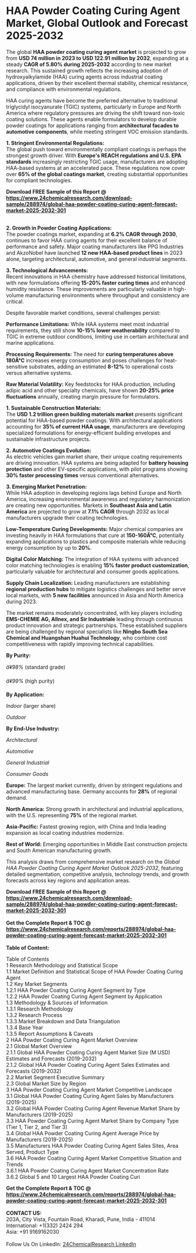 <h1>HAA Powder Coating Curing Agent Market, Global Outlook and Forecast 2025-2032</h1><p>The global <strong>HAA powder coating curing agent market</strong> is projected to grow from <strong>USD 74 million in 2023 to USD 122.91 million by 2032</strong>, expanding at a steady <strong>CAGR of 5.80% during 2025-2032</strong> according to new market research. This sustained growth reflects the increasing adoption of hydroxyalkylamide (HAA) curing agents across industrial coating applications, driven by their excellent thermal stability, chemical resistance, and compliance with environmental regulations.</p><p>HAA curing agents have become the preferred alternative to traditional triglycidyl isocyanurate (TGIC) systems, particularly in Europe and North America where regulatory pressures are driving the shift toward non-toxic coating solutions. These agents enable formulators to develop durable powder coatings for applications ranging from <strong>architectural facades to automotive components</strong>, while meeting stringent VOC emission standards.</p><p><strong>1. Stringent Environmental Regulations:</strong><br>
The global push toward environmentally compliant coatings is perhaps the strongest growth driver. With <strong>Europe's REACH regulations and U.S. EPA standards</strong> increasingly restricting TGIC usage, manufacturers are adopting HAA-based systems at an accelerated pace. These regulations now cover over <strong>65% of the global coatings market</strong>, creating substantial opportunities for compliant technologies.</p><div><b>Download FREE Sample of this Report @ 
            <a href="https://www.24chemicalresearch.com/download-sample/288974/global-haa-powder-coating-curing-agent-forecast-market-2025-2032-301">
            https://www.24chemicalresearch.com/download-sample/288974/global-haa-powder-coating-curing-agent-forecast-market-2025-2032-301</a></b></div><br><p><strong>2. Growth in Powder Coating Applications:</strong><br>
The powder coatings market, expanding at <strong>6.2% CAGR through 2030</strong>, continues to favor HAA curing agents for their excellent balance of performance and safety. Major coating manufacturers like PPG Industries and AkzoNobel have launched <strong>12 new HAA-based product lines</strong> in 2023 alone, targeting architectural, automotive, and general industrial segments.</p><p><strong>3. Technological Advancements:</strong><br>
Recent innovations in HAA chemistry have addressed historical limitations, with new formulations offering <strong>15-20% faster curing times</strong> and enhanced humidity resistance. These improvements are particularly valuable in high-volume manufacturing environments where throughput and consistency are critical.</p><p>Despite favorable market conditions, several challenges persist:</p><p><strong>Performance Limitations:</strong> While HAA systems meet most industrial requirements, they still show <strong>10-15% lower weatherability</strong> compared to TGIC in extreme outdoor conditions, limiting use in certain architectural and marine applications.</p><p><strong>Processing Requirements:</strong> The need for <strong>curing temperatures above 180Â°C</strong> increases energy consumption and poses challenges for heat-sensitive substrates, adding an estimated <strong>8-12%</strong> to operational costs versus alternative systems.</p><p><strong>Raw Material Volatility:</strong> Key feedstocks for HAA production, including adipic acid and other specialty chemicals, have shown <strong>20-25% price fluctuations</strong> annually, creating margin pressure for formulators.</p><p><strong>1. Sustainable Construction Materials:</strong><br>
The <strong>USD 1.2 trillion green building materials market</strong> presents significant potential for HAA-based powder coatings. With architectural applications accounting for <strong>35% of current HAA usage</strong>, manufacturers are developing specialized formulations for energy-efficient building envelopes and sustainable infrastructure projects.</p><p><strong>2. Automotive Coatings Evolution:</strong><br>
As electric vehicles gain market share, their unique coating requirements are driving innovation. HAA systems are being adapted for <strong>battery housing protection</strong> and other EV-specific applications, with pilot programs showing <strong>30% faster processing times</strong> versus conventional alternatives.</p><p><strong>3. Emerging Market Penetration:</strong><br>
While HAA adoption in developing regions lags behind Europe and North America, increasing environmental awareness and regulatory harmonization are creating new opportunities. Markets in <strong>Southeast Asia and Latin America</strong> are projected to grow at <strong>7.1% CAGR</strong> through 2032 as local manufacturers upgrade their coating technologies.</p><p><strong>Low-Temperature Curing Developments:</strong> Major chemical companies are investing heavily in HAA formulations that cure at <strong>150-160Â°C</strong>, potentially expanding applications to plastics and composite materials while reducing energy consumption by up to <strong>20%</strong>.</p><p><strong>Digital Color Matching:</strong> The integration of HAA systems with advanced color matching technologies is enabling <strong>15% faster product customization</strong>, particularly valuable for architectural and consumer goods applications.</p><p><strong>Supply Chain Localization:</strong> Leading manufacturers are establishing <strong>regional production hubs</strong> to mitigate logistics challenges and better serve local markets, with <strong>5 new facilities</strong> announced in Asia and North America during 2023.</p><p>The market remains moderately concentrated, with key players including <strong>EMS-CHEMIE AG, Allnex, and Sir Industriale</strong> leading through continuous product innovation and strategic partnerships. These established suppliers are being challenged by regional specialists like <strong>Ningbo South Sea Chemical and Huangshan Huahui Technology</strong>, who combine cost competitiveness with rapidly improving technical capabilities.</p><p><strong>By Purity:</strong></p><p><em>â¥98%</em> (standard grade)</p><p><em>â¥99%</em> (high purity)</p><p><strong>By Application:</strong></p><p><em>Indoor</em> (larger share)</p><p><em>Outdoor</em></p><p><strong>By End-Use Industry:</strong></p><p><em>Architectural</em></p><p><em>Automotive</em></p><p><em>General Industrial</em></p><p><em>Consumer Goods</em></p><p><strong>Europe:</strong> The largest market currently, driven by stringent regulations and advanced manufacturing base. Germany accounts for <strong>28%</strong> of regional demand.</p><p><strong>North America:</strong> Strong growth in architectural and industrial applications, with the U.S. representing <strong>75%</strong> of the regional market.</p><p><strong>Asia-Pacific:</strong> Fastest growing region, with China and India leading expansion as local coating industries modernize.</p><p><strong>Rest of World:</strong> Emerging opportunities in Middle East construction projects and South American manufacturing growth.</p><p>This analysis draws from comprehensive market research on the <em>Global HAA Powder Coating Curing Agent Market Outlook 2025-2032</em>, featuring detailed segmentation, competitive analysis, technology trends, and growth forecasts across key regions and application areas.</p><div><b>Download FREE Sample of this Report @ 
            <a href="https://www.24chemicalresearch.com/download-sample/288974/global-haa-powder-coating-curing-agent-forecast-market-2025-2032-301">
            https://www.24chemicalresearch.com/download-sample/288974/global-haa-powder-coating-curing-agent-forecast-market-2025-2032-301</a></b></div><br><div><b>Get the Complete Report & TOC @ 
            <a href="https://www.24chemicalresearch.com/reports/288974/global-haa-powder-coating-curing-agent-forecast-market-2025-2032-301">
            https://www.24chemicalresearch.com/reports/288974/global-haa-powder-coating-curing-agent-forecast-market-2025-2032-301</a></b></div><br>
            <b>Table of Content:</b><p>Table of Contents<br />
1 Research Methodology and Statistical Scope<br />
1.1 Market Definition and Statistical Scope of HAA Powder Coating Curing Agent<br />
1.2 Key Market Segments<br />
1.2.1 HAA Powder Coating Curing Agent Segment by Type<br />
1.2.2 HAA Powder Coating Curing Agent Segment by Application<br />
1.3 Methodology & Sources of Information<br />
1.3.1 Research Methodology<br />
1.3.2 Research Process<br />
1.3.3 Market Breakdown and Data Triangulation<br />
1.3.4 Base Year<br />
1.3.5 Report Assumptions & Caveats<br />
2 HAA Powder Coating Curing Agent Market Overview<br />
2.1 Global Market Overview<br />
2.1.1 Global HAA Powder Coating Curing Agent Market Size (M USD) Estimates and Forecasts (2019-2032)<br />
2.1.2 Global HAA Powder Coating Curing Agent Sales Estimates and Forecasts (2019-2032)<br />
2.2 Market Segment Executive Summary<br />
2.3 Global Market Size by Region<br />
3 HAA Powder Coating Curing Agent Market Competitive Landscape<br />
3.1 Global HAA Powder Coating Curing Agent Sales by Manufacturers (2019-2025)<br />
3.2 Global HAA Powder Coating Curing Agent Revenue Market Share by Manufacturers (2019-2025)<br />
3.3 HAA Powder Coating Curing Agent Market Share by Company Type (Tier 1, Tier 2, and Tier 3)<br />
3.4 Global HAA Powder Coating Curing Agent Average Price by Manufacturers (2019-2025)<br />
3.5 Manufacturers HAA Powder Coating Curing Agent Sales Sites, Area Served, Product Type<br />
3.6 HAA Powder Coating Curing Agent Market Competitive Situation and Trends<br />
3.6.1 HAA Powder Coating Curing Agent Market Concentration Rate<br />
3.6.2 Global 5 and 10 Largest HAA Powder Coating Curi</p><div><b>Get the Complete Report & TOC @ 
            <a href="https://www.24chemicalresearch.com/reports/288974/global-haa-powder-coating-curing-agent-forecast-market-2025-2032-301">
            https://www.24chemicalresearch.com/reports/288974/global-haa-powder-coating-curing-agent-forecast-market-2025-2032-301</a></b></div><br><b>CONTACT US:</b><br>
            203A, City Vista, Fountain Road, Kharadi, Pune, India - 411014<br>
            International: +1(332) 2424 294<br>
            Asia: +91 9169162030 <br><br>
            Follow Us On LinkedIn: <a href="https://www.linkedin.com/company/24chemicalresearch/">24ChemicalResearch LinkedIn</a>